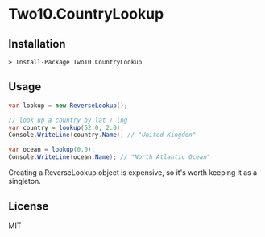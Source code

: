 # Two10.CountryLookup

## Installation

```
> Install-Package Two10.CountryLookup
```

## Usage

```c#
var lookup = new ReverseLookup();

// look up a country by lat / lng
var country = lookup(52.0, 2.0);
Console.WriteLine(country.Name); // "United Kingdon"

var ocean = lookup(0,0);
Console.WriteLine(ocean.Name); // "North Atlantic Ocean"

```

Creating a ReverseLookup object is expensive, so it's worth keeping it as a singleton.

## License

MIT